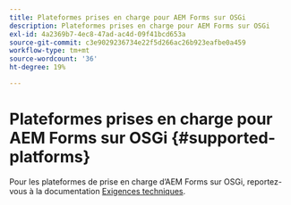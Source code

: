 ```yaml
---
title: Plateformes prises en charge pour AEM Forms sur OSGi
description: Plateformes prises en charge pour AEM Forms sur OSGi
exl-id: 4a2369b7-4ec8-47ad-ac4d-09f41bcd653a
source-git-commit: c3e9029236734e22f5d266ac26b923eafbe0a459
workflow-type: tm+mt
source-wordcount: '36'
ht-degree: 19%

---
```


# Plateformes prises en charge pour AEM Forms sur OSGi {#supported-platforms}

Pour les plateformes de prise en charge d’AEM Forms sur OSGi, reportez-vous à la documentation [Exigences techniques](/help/sites-deploying/technical-requirements.md).
